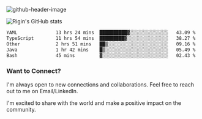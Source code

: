 
![github-header-image](https://github.com/riginoommen/riginoommen/assets/3840244/889cae65-df55-4cda-86cc-bf21bf1f2e96)

![Rigin's GitHub stats](https://github-readme-stats.vercel.app/api?username=riginoommen\&show_icons=true\&show=reviews,discussions_started,discussions_answered,prs_merged,prs_merged_percentage)


<!--START_SECTION:waka-->

```txt
YAML              13 hrs 24 mins  ██████████▓░░░░░░░░░░░░░░   43.09 %
TypeScript        11 hrs 54 mins  █████████▓░░░░░░░░░░░░░░░   38.27 %
Other             2 hrs 51 mins   ██▒░░░░░░░░░░░░░░░░░░░░░░   09.16 %
Java              1 hr 42 mins    █▒░░░░░░░░░░░░░░░░░░░░░░░   05.49 %
Bash              45 mins         ▓░░░░░░░░░░░░░░░░░░░░░░░░   02.43 %
```

<!--END_SECTION:waka-->

### Want to Connect?

I'm always open to new connections and collaborations. Feel free to reach out to me on Email/LinkedIn.

I'm excited to share with the world and make a positive impact on the community.
